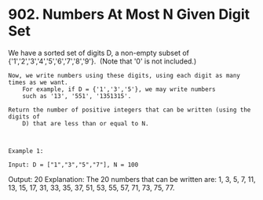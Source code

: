 # 902. Numbers At Most N Given Digit Set

We have a sorted set of digits D, a non-empty subset of {'1','2','3','4','5','6','7','8','9'}. 
        (Note that '0' is not included.)

    Now, we write numbers using these digits, using each digit as many times as we want. 
        For example, if D = {'1','3','5'}, we may write numbers
        such as '13', '551', '1351315'.

    Return the number of positive integers that can be written (using the digits of
        D) that are less than or equal to N.

     

    Example 1:

    Input: D = ["1","3","5","7"], N = 100
Output: 20
Explanation: 
The 20 numbers that can be written are:
1, 3, 5, 7, 11, 13, 15, 17, 31, 33, 35, 37, 51, 53, 55, 57, 71, 73, 75, 77.